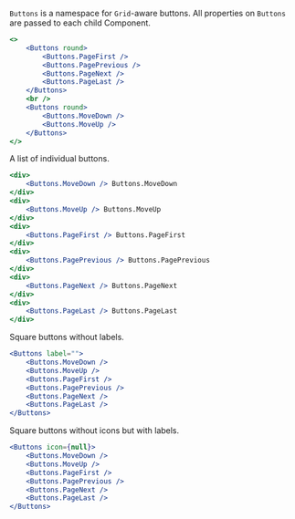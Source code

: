 `Buttons` is a namespace for `Grid`-aware buttons.  All properties on `Buttons` are passed to each child Component.

```jsx
<>
    <Buttons round>
        <Buttons.PageFirst />
        <Buttons.PagePrevious />
        <Buttons.PageNext />
        <Buttons.PageLast />
    </Buttons>
    <br />
    <Buttons round>
        <Buttons.MoveDown />
        <Buttons.MoveUp />
    </Buttons>
</>
```

A list of individual buttons.
```jsx
<div>
    <Buttons.MoveDown /> Buttons.MoveDown
</div>
<div>
    <Buttons.MoveUp /> Buttons.MoveUp
</div>
<div>
    <Buttons.PageFirst /> Buttons.PageFirst
</div>
<div>
    <Buttons.PagePrevious /> Buttons.PagePrevious
</div>
<div>
    <Buttons.PageNext /> Buttons.PageNext
</div>
<div>
    <Buttons.PageLast /> Buttons.PageLast
</div>
```

Square buttons without labels.
```jsx
<Buttons label="">
    <Buttons.MoveDown />
    <Buttons.MoveUp />
    <Buttons.PageFirst />
    <Buttons.PagePrevious />
    <Buttons.PageNext />
    <Buttons.PageLast />
</Buttons>
```

Square buttons without icons but with labels.
```jsx
<Buttons icon={null}>
    <Buttons.MoveDown />
    <Buttons.MoveUp />
    <Buttons.PageFirst />
    <Buttons.PagePrevious />
    <Buttons.PageNext />
    <Buttons.PageLast />
</Buttons>
```
